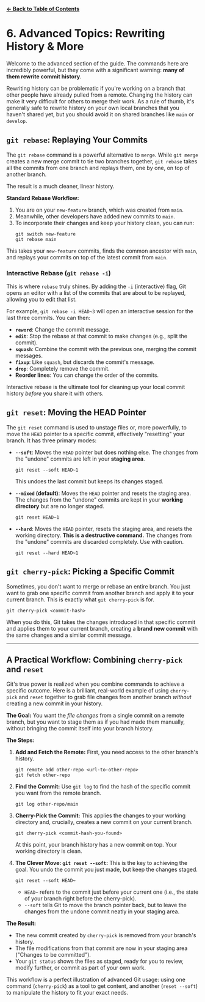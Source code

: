 [**&#8592; Back to Table of Contents**](./README.md)

# 6. Advanced Topics: Rewriting History & More

Welcome to the advanced section of the guide. The commands here are incredibly powerful, but they come with a significant warning: **many of them rewrite commit history**.

Rewriting history can be problematic if you're working on a branch that other people have already pulled from a remote. Changing the history can make it very difficult for others to merge their work. As a rule of thumb, it's generally safe to rewrite history on your own local branches that you haven't shared yet, but you should avoid it on shared branches like `main` or `develop`.

## `git rebase`: Replaying Your Commits

The `git rebase` command is a powerful alternative to `merge`. While `git merge` creates a new merge commit to tie two branches together, `git rebase` takes all the commits from one branch and replays them, one by one, on top of another branch.

The result is a much cleaner, linear history.

**Standard Rebase Workflow:**

1.  You are on your `new-feature` branch, which was created from `main`.
2.  Meanwhile, other developers have added new commits to `main`.
3.  To incorporate their changes and keep your history clean, you can run:
    ```/dev/null/rebase.sh#L1-2
    git switch new-feature
    git rebase main
    ```
This takes your `new-feature` commits, finds the common ancestor with `main`, and replays your commits on top of the latest commit from `main`.

### Interactive Rebase (`git rebase -i`)

This is where `rebase` truly shines. By adding the `-i` (interactive) flag, Git opens an editor with a list of the commits that are about to be replayed, allowing you to edit that list.

For example, `git rebase -i HEAD~3` will open an interactive session for the last three commits. You can then:
*   **`reword`**: Change the commit message.
*   **`edit`**: Stop the rebase at that commit to make changes (e.g., split the commit).
*   **`squash`**: Combine the commit with the previous one, merging the commit messages.
*   **`fixup`**: Like `squash`, but discards the commit's message.
*   **`drop`**: Completely remove the commit.
*   **Reorder lines**: You can change the order of the commits.

Interactive rebase is the ultimate tool for cleaning up your local commit history *before* you share it with others.

## `git reset`: Moving the HEAD Pointer

The `git reset` command is used to unstage files or, more powerfully, to move the `HEAD` pointer to a specific commit, effectively "resetting" your branch. It has three primary modes:

*   **`--soft`**: Moves the `HEAD` pointer but does nothing else. The changes from the "undone" commits are left in your **staging area**.
    ```/dev/null/reset.sh#L1-1
    git reset --soft HEAD~1
    ```
    This undoes the last commit but keeps its changes staged.

*   **`--mixed` (default)**: Moves the `HEAD` pointer and resets the staging area. The changes from the "undone" commits are kept in your **working directory** but are no longer staged.
    ```/dev/null/reset.sh#L1-1
    git reset HEAD~1
    ```

*   **`--hard`**: Moves the `HEAD` pointer, resets the staging area, and resets the working directory. **This is a destructive command.** The changes from the "undone" commits are discarded completely. Use with caution.
    ```/dev/null/reset.sh#L1-1
    git reset --hard HEAD~1
    ```

## `git cherry-pick`: Picking a Specific Commit

Sometimes, you don't want to merge or rebase an entire branch. You just want to grab one specific commit from another branch and apply it to your current branch. This is exactly what `git cherry-pick` is for.

```/dev/null/cherry-pick.sh#L1-1
git cherry-pick <commit-hash>
```

When you do this, Git takes the changes introduced in that specific commit and applies them to your current branch, creating a **brand new commit** with the same changes and a similar commit message.

---

## A Practical Workflow: Combining `cherry-pick` and `reset`

Git's true power is realized when you combine commands to achieve a specific outcome. Here is a brilliant, real-world example of using `cherry-pick` and `reset` together to grab file changes from another branch *without* creating a new commit in your history.

**The Goal:** You want the *file changes* from a single commit on a remote branch, but you want to stage them as if you had made them manually, without bringing the commit itself into your branch history.

**The Steps:**

1.  **Add and Fetch the Remote:** First, you need access to the other branch's history.
    ```/dev/null/remote.sh#L1-2
    git remote add other-repo <url-to-other-repo>
    git fetch other-repo
    ```
2.  **Find the Commit:** Use `git log` to find the hash of the specific commit you want from the remote branch.
    ```/dev/null/log.sh#L1-1
    git log other-repo/main
    ```
3.  **Cherry-Pick the Commit:** This applies the changes to your working directory and, crucially, creates a new commit on your current branch.
    ```/dev/null/cherry-pick.sh#L1-1
    git cherry-pick <commit-hash-you-found>
    ```
    At this point, your branch history has a new commit on top. Your working directory is clean.

4.  **The Clever Move: `git reset --soft`:** This is the key to achieving the goal. You undo the commit you just made, but keep the changes staged.
    ```/dev/null/reset.sh#L1-1
    git reset --soft HEAD~
    ```
    *   `HEAD~` refers to the commit just before your current one (i.e., the state of your branch right before the cherry-pick).
    *   `--soft` tells Git to move the branch pointer back, but to leave the changes from the undone commit neatly in your staging area.

**The Result:**

*   The new commit created by `cherry-pick` is removed from your branch's history.
*   The file modifications from that commit are now in your staging area ("Changes to be committed").
*   Your `git status` shows the files as staged, ready for you to review, modify further, or commit as part of your own work.

This workflow is a perfect illustration of advanced Git usage: using one command (`cherry-pick`) as a tool to get content, and another (`reset --soft`) to manipulate the history to fit your exact needs.